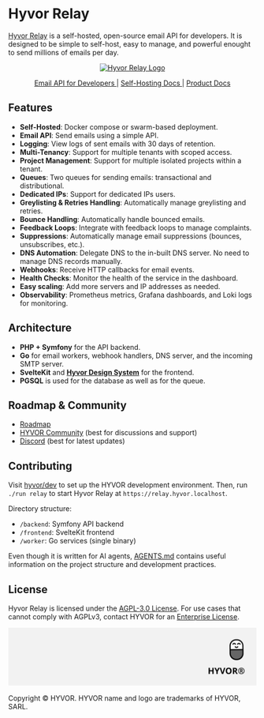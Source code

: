 # Hyvor Relay

[Hyvor Relay](https://relay.hyvor.com) is a self-hosted, open-source email API for developers. It is designed to be simple to self-host, easy to manage, and powerful enought to send millions of emails per day.

<p align="center">
  <a href="https://relay.hyvor.com">
    <img src="https://hyvor.com/img/logo.png" alt="Hyvor Relay Logo" width="130"/>
  </a>
</p>

<p align="center">
  <a href="https://relay.hyvor.com">
    Email API for Developers
  </a>
    <span> | </span>
    <a href="https://relay.hyvor.com/hosting">
    Self-Hosting Docs
  </a>
    <span> | </span>
    <a href="https://relay.hyvor.com/docs">
    Product Docs
  </a>
</p>

## Features

- **Self-Hosted**: Docker compose or swarm-based deployment.
- **Email API**: Send emails using a simple API.
- **Logging**: View logs of sent emails with 30 days of retention.
- **Multi-Tenancy**: Support for multiple tenants with scoped access.
- **Project Management**: Support for multiple isolated projects within a tenant.
- **Queues**: Two queues for sending emails: transactional and distributional.
- **Dedicated IPs**: Support for dedicated IPs users.
- **Greylisting & Retries Handling**: Automatically manage greylisting and retries.
- **Bounce Handling**: Automatically handle bounced emails.
- **Feedback Loops**: Integrate with feedback loops to manage complaints.
- **Suppressions**: Automatically manage email suppressions (bounces, unsubscribes, etc.).
- **DNS Automation**: Delegate DNS to the in-built DNS server. No need to manage DNS records manually.
- **Webhooks**: Receive HTTP callbacks for email events.
- **Health Checks**: Monitor the health of the service in the dashboard.
- **Easy scaling**: Add more servers and IP addresses as needed.
- **Observability**: Prometheus metrics, Grafana dashboards, and Loki logs for monitoring.

## Architecture

- **PHP + Symfony** for the API backend.
- **Go** for email workers, webhook handlers, DNS server, and the incoming SMTP server.
- **SvelteKit** and [**Hyvor Design System**](https://github.com/hyvor/design) for the frontend.
- **PGSQL** is used for the database as well as for the queue.

## Roadmap & Community

- [Roadmap](https://github.com/hyvor/relay/blob/main/ROADMAP.md)
- [HYVOR Community](https://hyvor.community) (best for discussions and support)
- [Discord](https://hyvor.com/discord) (best for latest updates)

## Contributing

Visit [hyvor/dev](https://github.com/hyvor/dev) to set up the HYVOR development environment. Then, run `./run relay` to start Hyvor Relay at `https://relay.hyvor.localhost`.

Directory structure:

- `/backend`: Symfony API backend
- `/frontend`: SvelteKit frontend
- `/worker`: Go services (single binary)

Even though it is written for AI agents, [AGENTS.md](https://github.com/hyvor/relay/blob/main/AGENTS.md) contains useful information on the project structure and development practices.

<!-- ## Performance

TODO -->

## License

Hyvor Relay is licensed under the [AGPL-3.0 License](https://github.com/hyvor/relay/blob/main/LICENSE). For use cases that cannot comply with AGPLv3, contact HYVOR for an [Enterprise License](https://hyvor.com/enterprise).

![HYVOR Banner](https://raw.githubusercontent.com/hyvor/relay/refs/heads/readme2/meta/assets/hyvor-banner.svg?v=1)

Copyright © HYVOR. HYVOR name and logo are trademarks of HYVOR, SARL.
